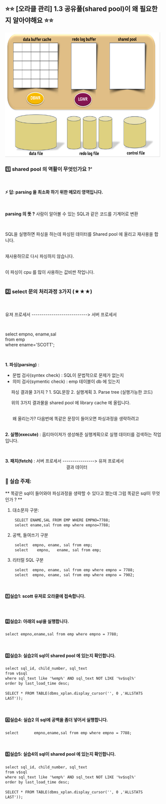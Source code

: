 
## ⭐⭐ [오라클 관리]  1.3 공유풀(shared pool)이 왜 필요한지 알아야해요 ⭐⭐

<img src="https://github.com/oracleyu01/oracle_admin/blob/main/%EC%98%A4%EB%9D%BC%ED%81%B4%20%EA%B8%B0%EB%B3%B8%20%EA%B5%AC%EC%A1%B0.png" width="500" height="400">


### 1️⃣  shared pool 의 역활이 무엇인가요 ?'

&nbsp;  

**⚡ 답:   parsing 을 최소화 하기 위한 메모리 영역입니다.**  

&nbsp;

**parsing 의 뜻 ?**   사람이 알아볼 수 있는 SQL과 같은 코드를 기계어로 변환  

&nbsp;

SQL을 실행하면 파싱을 하는데 파싱된 데이터를 Shared pool 에 올리고 재사용을 합니다.   
&nbsp;  

재사용하므로 다시 파싱하지 않습니다.  
&nbsp; 

이 파싱이 cpu 를 많이 사용하는 값비싼 작업니다.  
&nbsp;

### 2️⃣ select 문의 처리과정 3가지 (★★★)  
&nbsp;

유져 프로세서 ----------------------------> 서버 프로세서 

&nbsp;

select  empno, ename,sal                     
from  emp  
where ename='SCOTT';    

&nbsp;

**1. 파싱(parsing)** :    
  - 문법 검사(syntex check) : SQL이 문법적으로 문제가 없는지  
  - 의미 검사(symentic check) : emp 테이블이 db 에 있는지
&nbsp;

&nbsp;&nbsp;&nbsp;&nbsp; 파싱 결과물 3가지 ?    1.  SQL문장      2. 실행계획      3. Parse tree (실행가능한 코드) 
&nbsp;

&nbsp;&nbsp;&nbsp;&nbsp;&nbsp;위의 3가지 결과물을 shared pool 에 library cache 에 올립니다.   
&nbsp;

&nbsp;&nbsp;&nbsp;&nbsp;&nbsp;&nbsp;왜 올리는가? 다음번에 똑같은 문장이 들어오면 파싱과정을 생략하려고  
&nbsp;

**2. 실행(execute)** : 옵티마이져가 생성해준 실행계획으로 실행 데이터를 검색하는 작업입니다.

&nbsp;


**3. 패치(fetch)**  :   서버 프로세서 ----------------> 유져 프로세서   
                     &nbsp;&nbsp;&nbsp;&nbsp;&nbsp;&nbsp;&nbsp;&nbsp;&nbsp;&nbsp;&nbsp;&nbsp;&nbsp;&nbsp;&nbsp;&nbsp;&nbsp;&nbsp;&nbsp;&nbsp;&nbsp;&nbsp;&nbsp;&nbsp;&nbsp;&nbsp;&nbsp;&nbsp;&nbsp;&nbsp;&nbsp;&nbsp;&nbsp;&nbsp;&nbsp;&nbsp;&nbsp;&nbsp;&nbsp;&nbsp;&nbsp;&nbsp;&nbsp;&nbsp;&nbsp;&nbsp;&nbsp;&nbsp;&nbsp;          결과 데이터
&nbsp;

### 💎 실습 주제:  
** 똑같은 sql이 들어와야 파싱과정을 생략할 수 있다고 했는데 그럼 똑같은 sql이 무엇인가 ? **

1. 대소문자 구분:

	    SELECT ENAME,SAL FROM EMP WHERE EMPNO=7788;  
	    select ename,sal from emp where empno=7788;  

2. 공백, 들여쓰기 구분
   
		select  empno, ename, sal from emp;  
		select    empno,   ename, sal from emp;   

3. 리터럴 SQL 구분
   
	    select  empno, ename, sal from emp where empno = 7788;  
	    select  empno, ename, sal from emp where empno = 7902;  
&nbsp;
&nbsp;
&nbsp;
&nbsp;

#### 1️⃣실습1: scott 유져로 오라클에 접속합니다.  
&nbsp;

#### 2️⃣실습2:  아래의 sql을 실행합니다.  

    select empno,ename,sal from emp where empno = 7788; 
  &nbsp; 

#### 3️⃣실습3:  실습2의 sql이 shared pool 에 있는지 확인합니다.   

    select sql_id, child_number, sql_text  
    from v$sql  
    where sql_text like '%emp%' AND sql_text NOT LIKE '%v$sql%'  
    order by last_load_time desc;  

    SELECT * FROM TABLE(dbms_xplan.display_cursor('', 0 ,'ALLSTATS LAST'));  
&nbsp;

#### 4️⃣실습4:  실습2 의 sql에 공백을 좀더 넣어서 실행합니다.  

    select       empno,ename,sal from emp where empno = 7788;  
&nbsp;

#### 5️⃣실습5: 실습4의 sql이 shared pool 에 있는지 확인합니다.  

    select sql_id, child_number, sql_text  
    from v$sql  
    where sql_text like '%emp%' AND sql_text NOT LIKE '%v$sql%'  
    order by last_load_time desc;  
 
    SELECT * FROM TABLE(dbms_xplan.display_cursor('', 0 ,'ALLSTATS LAST'));  

&nbsp;
&nbsp;
&nbsp;
